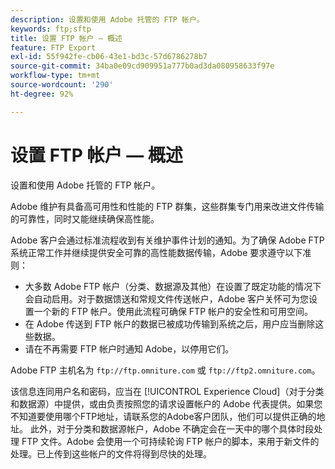 ```yaml
---
description: 设置和使用 Adobe 托管的 FTP 帐户。
keywords: ftp;sftp
title: 设置 FTP 帐户 — 概述
feature: FTP Export
exl-id: 55f942fe-cb06-43e1-bd3c-57d6786278b7
source-git-commit: 34ba0e09cd909951a777b0ad3da080958633f97e
workflow-type: tm+mt
source-wordcount: '290'
ht-degree: 92%

---
```


# 设置 FTP 帐户 — 概述

设置和使用 Adobe 托管的 FTP 帐户。

Adobe 维护有具备高可用性和性能的 FTP 群集，这些群集专门用来改进文件传输的可靠性，同时又能继续确保高性能。

Adobe 客户会通过标准流程收到有关维护事件计划的通知。为了确保 Adobe FTP 系统正常工作并继续提供安全可靠的高性能数据传输，Adobe 要求遵守以下准则：

* 大多数 Adobe FTP 帐户（分类、数据源及其他）在设置了既定功能的情况下会自动启用。对于数据馈送和常规文件传送帐户，Adobe 客户关怀可为您设置一个新的 FTP 帐户。使用此流程可确保 FTP 帐户的安全性和可用空间。
* 在 Adobe 传送到 FTP 帐户的数据已被成功传输到系统之后，用户应当删除这些数据。
* 请在不再需要 FTP 帐户时通知 Adobe，以停用它们。

Adobe FTP 主机名为 `ftp://ftp.omniture.com` 或 `ftp://ftp2.omniture.com`。

该信息连同用户名和密码，应当在 [!UICONTROL Experience Cloud]（对于分类和数据源）中提供，或由负责按照您的请求设置帐户的 Adobe 代表提供。如果您不知道要使用哪个FTP地址，请联系您的Adobe客户团队，他们可以提供正确的地址。 此外，对于分类和数据源帐户，Adobe 不确定会在一天中的哪个具体时段处理 FTP 文件。Adobe 会使用一个可持续轮询 FTP 帐户的脚本，来用于新文件的处理。已上传到这些帐户的文件将得到尽快的处理。
